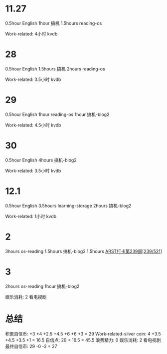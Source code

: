 # 11.27
0.5hour English
1hour 搞机
1.5hours reading-os

Work-related:
4小时 kvdb

# 28
0.5hour English
1.5hours 搞机
2hours reading-os

Work-related:
3.5小时 kvdb

# 29
0.5hour English
1hour reading-os
1hour 搞机-blog2

Work-related:
4.5小时 kvdb

# 30
0.5hour English
4hours 搞机-blog2

Work-related:
3.5小时 kvdb

# 12.1
0.5hour English
3.5hours learning-storage
2hours 搞机-blog2

Work-related:
1小时 kvdb

# 2
3hours os-reading
1.5hours 搞机-blog2
1.5hours [ARST打卡第239周[239/521]](https://www.wolfdan.cn/ARST%E6%89%93%E5%8D%A1%E7%AC%AC239%E5%91%A8-239-521/)

# 3
2hours os-reading
1hour 搞机-blog2

娱乐消耗: 2 看电视剧

# 总结
积累自信币: +3 +4 +2.5 +4.5 +6 +6 +3 = 29
Work-related-silver coin: 4 +3.5 +4.5 +3.5 +1 = 16.5
自信点: 29 + 16.5 = 45.5
浪费精力: 0
娱乐消耗: 2 看电视剧
最终自信币: 29 -0 -2 = 27


